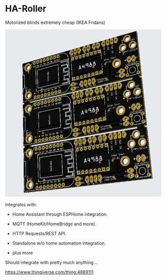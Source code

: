 # HA-Roller

Motorized blinds extremely cheap (IKEA Fridans)

![Optional PCB](https://github.com/R34LiAM/HA-Roller/blob/main/pcb/PCB%20V3.png?raw=true)

Integrates with:

+ Home Assistant through ESPHome integration.

+ MQTT (HomeKit/HomeBridge and more).

+ HTTP Requests/REST API.

+ Standalone w/o home automation integration.

+ plus more


Should integrate with pretty much anything...


https://www.thingiverse.com/thing:4889111

